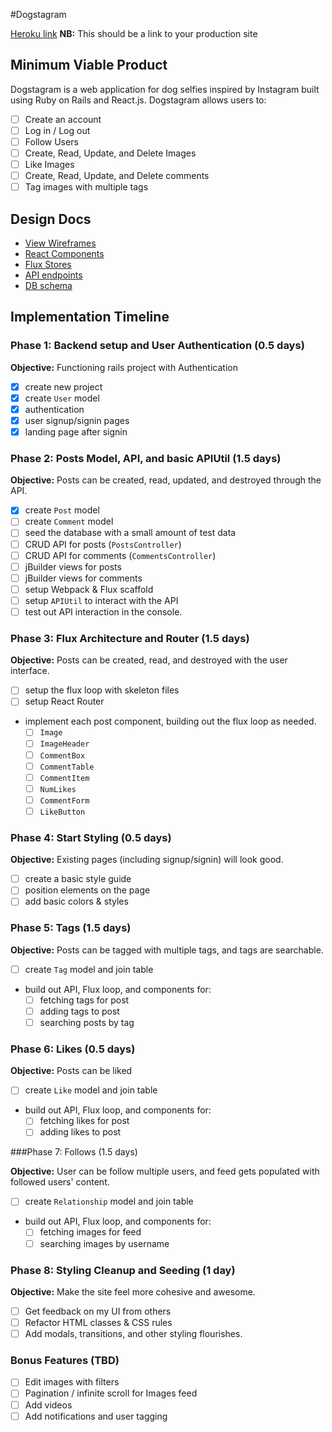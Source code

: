 #Dogstagram

[Heroku link][heroku] **NB:** This should be a link to your production site

[heroku]: http://www.herokuapp.com

## Minimum Viable Product

Dogstagram is a web application for dog selfies inspired by Instagram built
using Ruby on Rails and React.js. Dogstagram allows users to:

- [ ] Create an account
- [ ] Log in / Log out
- [ ] Follow Users
- [ ] Create, Read, Update, and Delete Images
- [ ] Like Images
- [ ] Create, Read, Update, and Delete comments
- [ ] Tag images with multiple tags

## Design Docs
* [View Wireframes][views]
* [React Components][components]
* [Flux Stores][stores]
* [API endpoints][api-endpoints]
* [DB schema][schema]

[views]: ./docs/views.md
[components]: ./docs/components.md
[stores]: ./docs/stores.md
[api-endpoints]: ./docs/api-endpoints.md
[schema]: ./docs/schema.md

## Implementation Timeline

### Phase 1: Backend setup and User Authentication (0.5 days)

**Objective:** Functioning rails project with Authentication

- [x] create new project
- [x] create `User` model
- [x] authentication
- [x] user signup/signin pages
- [x] landing page after signin

### Phase 2: Posts Model, API, and basic APIUtil (1.5 days)

**Objective:** Posts can be created, read, updated, and destroyed through
the API.

- [x] create `Post` model
- [ ] create `Comment` model
- [ ] seed the database with a small amount of test data
- [ ] CRUD API for posts (`PostsController`)
- [ ] CRUD API for comments (`CommentsController`)
- [ ] jBuilder views for posts
- [ ] jBuilder views for comments
- [ ] setup Webpack & Flux scaffold
- [ ] setup `APIUtil` to interact with the API
- [ ] test out API interaction in the console.

### Phase 3: Flux Architecture and Router (1.5 days)

**Objective:** Posts can be created, read, and destroyed with the
user interface.

- [ ] setup the flux loop with skeleton files
- [ ] setup React Router
- implement each post component, building out the flux loop as needed.
  - [ ] `Image`
  - [ ] `ImageHeader`
  - [ ] `CommentBox`
  - [ ] `CommentTable`
  - [ ] `CommentItem`
  - [ ] `NumLikes`
  - [ ] `CommentForm`
  - [ ] `LikeButton`

### Phase 4: Start Styling (0.5 days)

**Objective:** Existing pages (including signup/signin) will look good.

- [ ] create a basic style guide
- [ ] position elements on the page
- [ ] add basic colors & styles

### Phase 5: Tags (1.5 days)

**Objective:** Posts can be tagged with multiple tags, and tags are searchable.

- [ ] create `Tag` model and join table
- build out API, Flux loop, and components for:
  - [ ] fetching tags for post
  - [ ] adding tags to post
  - [ ] searching posts by tag

### Phase 6: Likes (0.5 days)

**Objective:** Posts can be liked

- [ ] create `Like` model and join table
- build out API, Flux loop, and components for:
  - [ ] fetching likes for post
  - [ ] adding likes to post

###Phase 7: Follows (1.5 days)

**Objective:** User can be follow multiple users, and feed gets populated with followed users' content.

- [ ] create `Relationship` model and join table
- build out API, Flux loop, and components for:
  - [ ] fetching images for feed
  - [ ] searching images by username

### Phase 8: Styling Cleanup and Seeding (1 day)

**Objective:** Make the site feel more cohesive and awesome.

- [ ] Get feedback on my UI from others
- [ ] Refactor HTML classes & CSS rules
- [ ] Add modals, transitions, and other styling flourishes.

### Bonus Features (TBD)
- [ ] Edit images with filters
- [ ] Pagination / infinite scroll for Images feed
- [ ] Add videos
- [ ] Add notifications and user tagging

[phase-one]: ./docs/phases/phase1.md
[phase-two]: ./docs/phases/phase2.md
[phase-three]: ./docs/phases/phase3.md
[phase-four]: ./docs/phases/phase4.md
[phase-five]: ./docs/phases/phase5.md
[phase-six]: ./docs/phases/phase6.md
